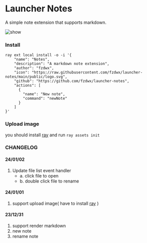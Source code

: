 # Launcher Notes

A simple note extension that supports markdown.

![show](https://github.com/fzdwx/launcher-notes/assets/65269574/9ad1d867-dee4-4e56-bc2e-9ff4accfae97)

### Install

```shell
ray ext local install -o -i '{
    "name": "Notes",
    "description": "A markdown note extension",
    "author": "fzdwx",
    "icon": "https://raw.githubusercontent.com/fzdwx/launcher-notes/main/public/logo.svg",
    "github": "https://github.com/fzdwx/launcher-notes",
    "actions": [
      {
        "name": "New note",
        "command": "newNote"
      }
    ]
}'
```

### Upload image

you should install [ray](https://github.com/fzdwx/launcher/blob/main/launcher-native/cmd/ray/main.go) and
run `ray assets init`

### CHANGELOG

#### 24/01/02

1. Update file list event handler
   - a. click file to open
   - b. double click file to rename

#### 24/01/01

1. support upload image( have to
   install [ray](https://github.com/fzdwx/launcher/blob/main/launcher-native/cmd/ray/main.go) )

#### 23/12/31

1. support render markdown
2. new note
3. rename note
